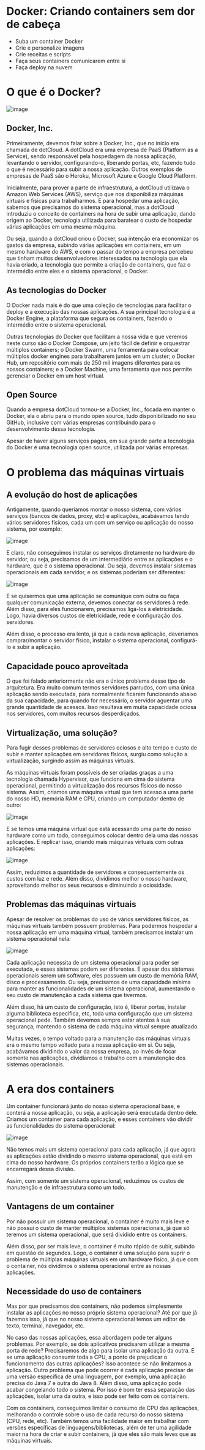 # Docker: Criando containers sem dor de cabeça

- Suba um container Docker
- Crie e personalize imagens
- Crie receitas e scripts
- Faça seus containers comunicarem entre si
- Faça deploy na nuvem

# O que é o Docker?

![image](https://user-images.githubusercontent.com/56324728/144732165-04fd4009-7e21-4681-8cf0-e77b626e2bcd.png)

## Docker, Inc.

Primeiramente, devemos falar sobre a Docker, Inc., que no início era chamada de dotCloud. 
A dotCloud era uma empresa de PaaS (Platform as a Service), sendo responsável pela hospedagem da nossa aplicação, 
levantando o servidor, configurando-o, liberando portas, etc, fazendo tudo o que é necessário para subir a nossa aplicação. 
Outros exemplos de empresas de PaaS são o Heroku, Microsoft Azure e Google Cloud Platform.

Inicialmente, para prover a parte de infraestrutura, a dotCloud utilizava o Amazon Web Services (AWS), serviço que 
nos disponibiliza máquinas virtuais e físicas para trabalharmos. E para hospedar uma aplicação, sabemos que precisamos do sistema operacional, 
mas a dotCloud introduziu o conceito de containers na hora de subir uma aplicação, dando origem ao Docker, 
tecnologia utilizada para baratear o custo de hospedar várias aplicações em uma mesma máquina.

Ou seja, quando a dotCloud criou o Docker, sua intenção era economizar os gastos da empresa, subindo várias aplicações em containers, 
em um mesmo hardware do AWS, e com o passar do tempo a empresa percebeu que tinham muitos desenvolvedores interessados na tecnologia 
que ela havia criado, a tecnologia que permite a criação de containers, que faz o intermédio entre eles e o sistema operacional, o Docker.

## As tecnologias do Docker

O Docker nada mais é do que uma coleção de tecnologias para facilitar o deploy e a execução das nossas aplicações. 
A sua principal tecnologia é a Docker Engine, a plataforma que segura os containers, fazendo o intermédio entre o sistema operacional.

Outras tecnologias do Docker que facilitam a nossa vida e que veremos neste curso são o Docker Compose, 
um jeito fácil de definir e orquestrar múltiplos containers; o Docker Swarm, uma ferramenta para colocar múltiplos docker engines para 
trabalharem juntos em um cluster; o Docker Hub, um repositório com mais de 250 mil imagens diferentes para os nossos containers; 
e a Docker Machine, uma ferramenta que nos permite gerenciar o Docker em um host virtual.

## Open Source

Quando a empresa dotCloud tornou-se a Docker, Inc., focada em manter o Docker, ela o abriu para o mundo open source, 
tudo disponibilizado no seu GitHub, inclusive com várias empresas contribuindo para o desenvolvimento dessa tecnologia.

Apesar de haver alguns serviços pagos, em sua grande parte a tecnologia do Docker é uma tecnologia open source, utilizada por várias empresas.

# O problema das máquinas virtuais

## A evolução do host de aplicações

Antigamente, quando queríamos montar o nosso sistema, com vários serviços (bancos de dados, proxy, etc) e aplicações, 
acabávamos tendo vários servidores físicos, cada um com um serviço ou aplicação do nosso sistema, por exemplo:

![image](https://user-images.githubusercontent.com/56324728/144731971-30f6b05e-8b74-4ae9-bed8-049dd60c4778.png)

E claro, não conseguimos instalar os serviços diretamente no hardware do servidor, ou seja, precisamos de um intermediário 
entre as aplicações e o hardware, que é o sistema operacional. Ou seja, devemos instalar sistemas operacionais em cada servidor, 
e os sistemas poderiam ser diferentes:

![image](https://user-images.githubusercontent.com/56324728/144731986-f6802a37-2944-4b2d-9eee-6cf46404271d.png)

E se quisermos que uma aplicação se comunique com outra ou faça qualquer comunicação externa, devemos conectar os servidores à rede. 
Além disso, para eles funcionarem, precisamos ligá-los à eletricidade. Logo, havia diversos custos de eletricidade, rede e configuração dos servidores.

Além disso, o processo era lento, já que a cada nova aplicação, deveríamos comprar/montar o servidor físico, instalar o sistema operacional, 
configurá-lo e subir a aplicação.

## Capacidade pouco aproveitada

O que foi falado anteriormente não era o único problema desse tipo de arquitetura. Era muito comum termos servidores parrudos, 
com uma única aplicação sendo executada, para normalmente ficarem funcionando abaixo da sua capacidade, para quando for necessário, 
o servidor aguentar uma grande quantidade de acessos. Isso resultava em muita capacidade ociosa nos servidores, com muitos recursos desperdiçados.

## Virtualização, uma solução?

Para fugir desses problemas de servidores ociosos e alto tempo e custo de subir e manter aplicações em servidores físicos, 
surgiu como solução a virtualização, surgindo assim as máquinas virtuais.

As máquinas virtuais foram possíveis de ser criadas graças a uma tecnologia chamada Hypervisor, que funciona em cima do sistema operacional, 
permitindo a virtualização dos recursos físicos do nosso sistema. Assim, criamos uma máquina virtual que tem acesso a uma parte do nosso HD, 
memória RAM e CPU, criando um computador dentro de outro:

![image](https://user-images.githubusercontent.com/56324728/144732017-f6eb1120-af8b-4d49-bd66-be03d4ae7ef2.png)

E se temos uma máquina virtual que está acessando uma parte do nosso hardware como um todo, conseguimos colocar dentro dela uma das nossas aplicações. 
E replicar isso, criando mais máquinas virtuais com outras aplicações:

![image](https://user-images.githubusercontent.com/56324728/144732033-6693abba-f7de-400d-a3fb-d480253d976b.png)

Assim, reduzimos a quantidade de servidores e consequentemente os custos com luz e rede. Além disso, 
dividimos melhor o nosso hardware, aproveitando melhor os seus recursos e diminuindo a ociosidade.

## Problemas das máquinas virtuais

Apesar de resolver os problemas do uso de vários servidores físicos, as máquinas virtuais também possuem problemas. 
Para podermos hospedar a nossa aplicação em uma máquina virtual, também precisamos instalar um sistema operacional nela:

![image](https://user-images.githubusercontent.com/56324728/144732056-382f9513-da8a-4abc-bc91-8d0ac5b0e1db.png)

Cada aplicação necessita de um sistema operacional para poder ser executada, e esses sistemas podem ser diferentes. 
E apesar dos sistemas operacionais serem um software, eles possuem um custo de memória RAM, disco e processamento. 
Ou seja, precisamos de uma capacidade mínima para manter as funcionalidades de um sistema operacional, 
aumentando o seu custo de manutenção a cada sistema que tivermos.

Além disso, há um custo de configuração, isto é, liberar portas, instalar alguma biblioteca específica, etc, 
toda uma configuração que um sistema operacional pede. Também devemos sempre estar atentos à sua segurança, 
mantendo o sistema de cada máquina virtual sempre atualizado.

Muitas vezes, o tempo voltado para a manutenção das máquinas virtuais era o mesmo tempo voltado para a nossa aplicação em si. 
Ou seja, acabávamos dividindo o valor da nossa empresa, ao invés de focar somente nas aplicações, 
dividíamos o trabalho com a manutenção dos sistemas operacionais.

# A era dos containers

Um container funcionará junto do nosso sistema operacional base, e conterá a nossa aplicação, ou seja, a aplicação será executada dentro dele. 
Criamos um container para cada aplicação, e esses containers vão dividir as funcionalidades do sistema operacional:

![image](https://user-images.githubusercontent.com/56324728/144732239-296c6128-9351-4b2e-a18a-1278268e7949.png)

Não temos mais um sistema operacional para cada aplicação, já que agora as aplicações estão dividindo o mesmo sistema operacional, que está em cima do nosso hardware. Os próprios containers terão a lógica que se encarregará dessa divisão.

Assim, com somente um sistema operacional, reduzimos os custos de manutenção e de infraestrutura como um todo.

## Vantagens de um container

Por não possuir um sistema operacional, o container é muito mais leve e não possui o custo de manter múltiplos sistemas operacionais, 
já que só teremos um sistema operacional, que será dividido entre os containers.

Além disso, por ser mais leve, o container é muito rápido de subir, subindo em questão de segundos. Logo, o container é uma solução para suprir o problema de múltiplas máquinas virtuais em um hardware físico, já que com o container, nós dividimos o sistema operacional entre as nossas aplicações.

## Necessidade do uso de containers

Mas por que precisamos dos containers, não podemos simplesmente instalar as aplicações no nosso próprio sistema operacional? 
Até por que já fazemos isso, já que no nosso sistema operacional temos um editor de texto, terminal, navegador, etc.

No caso das nossas aplicações, essa abordagem pode ter alguns problemas. Por exemplo, se dois aplicativos precisarem utilizar a mesma porta de rede? Precisaremos de algo para isolar uma aplicação da outra. E se uma aplicação consumir toda a CPU, a ponto de prejudicar o funcionamento das outras aplicações? Isso acontece se não limitarmos a aplicação. Outro problema que pode ocorrer é cada aplicação precisar de uma versão específica de uma linguagem, por exemplo, uma aplicação precisa do Java 7 e outra do Java 8. Além disso, uma aplicação pode acabar congelando todo o sistema. Por isso é bom ter essa separação das aplicações, isolar uma da outra, e isso pode ser feito com os containers.

Com os containers, conseguimos limitar o consumo de CPU das aplicações, melhorando o controle sobre o uso de cada recurso do nosso sistema (CPU, rede, etc). Também temos uma facilidade maior em trabalhar com versões específicas de linguagens/bibliotecas, além de ter uma agilidade maior na hora de criar e subir containers, já que eles são mais leves que as máquinas virtuais.
